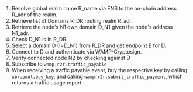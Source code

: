 1. Resolve global realm name R_name via ENS to the on-chain address R_adr of the realm.
2. Retrieve list of Domains R_DR routing realm R_adr.
3. Retrieve the node's N1 own domain D_N1 given the node's address N1_adr.
4. Check D_N1 is in R_DR.
5. Select a domain D (!=D_N1) from R_DR and get endpoint E for D.
6. Connect to D and authenticate via WAMP-Cryptosign.
7. Verify connected node N2 by checking against D
8. Subscribe to `wamp.r2r.traffic_payable`
9. When receiving a traffic payable event, buy the respective key by
calling `xbr.pool.buy_key`, and calling `wamp.r2r.submit_traffic_payment`, which returns a traffic usage report.
